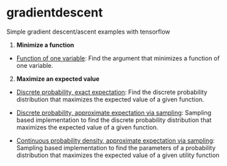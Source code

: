 # gradientdescent
Simple gradient descent/ascent examples with tensorflow

1. **Minimize a function** 
* [Function of one variable](https://github.com/sgttwld/gradientdescent/blob/master/1a_tf_GD_1d.py): Find the argument that minimizes a function of one variable. 


2. **Maximize an expected value**
* [Discrete probability, exact expectation](https://github.com/sgttwld/gradientdescent/blob/master/2a_tf_GD_prob.py): Find the discrete probability distribution that maximizes the expected value of a given function.

* [Discrete probability, approximate expectation via sampling](https://github.com/sgttwld/gradientdescent/blob/master/2b_tf_GD_sample.py): Sampling based implementation to find the discrete probability distribution that maximizes the expected value of a given function. 

* [Continuous probability density, approximate expectation via sampling](https://github.com/sgttwld/gradientdescent/blob/master/2c_tf_GD_cont.py): Sampling based implementation to find the parameters of a probability distribution that maximizes the expected value of a given utility function
